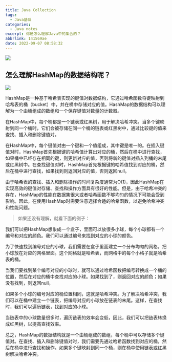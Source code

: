 ```yaml
---
title: Java Collection
tags:
  - Java基础
categories:
  - Java notes
excerpt: 你是怎么理解Java中的集合的？
abbrlink: 141569ae
date: 2022-09-07 08:58:32
---
```


![](https://cdn.tobebetterjavaer.com/tobebetterjavaer/images/sidebar/sanfene/collection-1.png)

## 怎么理解HashMap的数据结构呢？

![](https://cdn.tobebetterjavaer.com/tobebetterjavaer/images/sidebar/sanfene/collection-8.png)

HashMap是一种基于哈希表实现的键值对数据结构，它通过哈希函数将键映射到哈希表的桶（bucket）中，并在桶中存储对应的值。HashMap的数据结构可以理解为一个由桶组成的数组和一个保存键值对数量的计数器。

在HashMap中，每个桶都是一个链表或红黑树，用于解决哈希冲突。当多个键映射到同一个桶时，它们会被存储在同一个桶的链表或红黑树中，通过比较键的值来查找、插入和删除键值对。

在HashMap中，每个键值对由一个键和一个值组成，其中键是唯一的。在插入键值对时，HashMap首先根据键的哈希值计算出对应的桶，然后在桶中进行查找，如果桶中已经存在相同的键，则更新对应的值，否则将新的键值对插入到桶的末尾或红黑树中。在查找键值对时，HashMap首先根据键的哈希值找到对应的桶，然后在桶中进行查找，如果找到则返回对应的值，否则返回null。

由于哈希表的查找、插入和删除操作的时间复杂度通常为O(1)，因此HashMap在实现高效的键值对存储、查找和操作方面具有很好的性能。但是，由于哈希冲突的存在，HashMap的性能在数据集很大或者哈希函数不够均匀的情况下可能会受到影响。因此，在使用HashMap时需要注意选择合适的哈希函数，以避免哈希冲突和性能问题。

> 如果还没有理解，就看下面的例子：

我们可以把HashMap想象成一个盒子，里面可以放很多小球，每个小球都有一个编号和对应的颜色。我们可以通过编号来找到对应的小球的颜色。

为了快速找到编号对应的小球，我们需要在盒子里面建立一个分布均匀的网格，把小球放在对应的网格里面。这个网格就是哈希表，而网格中的每个小格子就是哈希表的桶。

当我们要找到某个编号对应的小球时，就可以通过哈希函数把编号转换成一个桶的位置，然后在对应的桶中查找对应的小球。如果找到了，则返回对应的颜色；如果没有找到，则返回null。

如果多个小球的编号对应的桶位置相同，这就是哈希冲突。为了解决哈希冲突，我们可以在桶中建立一个链表，把编号对应的小球放在链表的末尾。这样，在查找时，我们可以遍历链表，找到对应的小球。

当链表中的小球数量很多时，遍历链表的效率会变低，因此，我们可以把链表转换成红黑树，以提高查找效率。

总之，HashMap的数据结构就是一个由桶组成的数组，每个桶中可以存储多个键值对。在查找、插入和删除键值对时，我们需要先通过哈希函数找到对应的桶，然后在桶中进行查找和操作。如果多个键映射到同一个桶，则在桶中使用链表或红黑树解决哈希冲突。